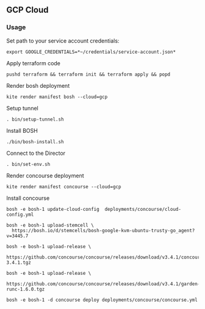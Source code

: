 ## GCP Cloud

### Usage

Set path to your service account credentials:
```
export GOOGLE_CREDENTIALS=*~/credentials/service-account.json*
```

Apply terraform code
```
pushd terraform && terraform init && terraform apply && popd
```

Render bosh deployment
```
kite render manifest bosh --cloud=gcp
```

Setup tunnel
```
. bin/setup-tunnel.sh
```

Install BOSH
```
./bin/bosh-install.sh
```

Connect to the Director
```
. bin/set-env.sh

```

Render concourse deployment
```
kite render manifest concourse --cloud=gcp
```

Install concourse
```
bosh -e bosh-1 update-cloud-config  deployments/concourse/cloud-config.yml

bosh -e bosh-1 upload-stemcell \
  https://bosh.io/d/stemcells/bosh-google-kvm-ubuntu-trusty-go_agent?v=3445.7

bosh -e bosh-1 upload-release \
  https://github.com/concourse/concourse/releases/download/v3.4.1/concourse-3.4.1.tgz

bosh -e bosh-1 upload-release \
  https://github.com/concourse/concourse/releases/download/v3.4.1/garden-runc-1.6.0.tgz

bosh -e bosh-1 -d concourse deploy deployments/concourse/concourse.yml
```
